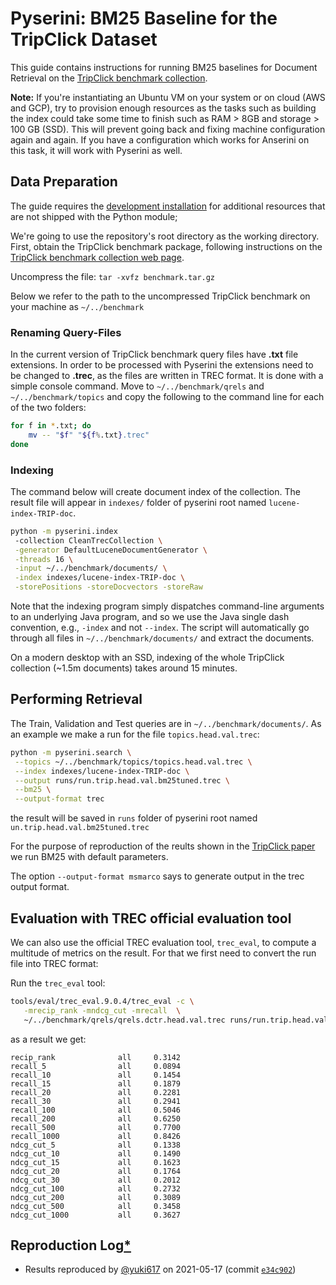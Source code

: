 # Pyserini: BM25 Baseline for the TripClick Dataset

This guide contains instructions for running BM25 baselines for Document Retrieval on the [TripClick benchmark collection](https://tripdatabase.github.io/tripclick/).

**Note:** If you're instantiating an Ubuntu VM on your system or on cloud (AWS and GCP), try to provision enough resources as the tasks such as building the index could take some time to finish such as RAM > 8GB and storage > 100 GB (SSD).
This will prevent going back and fixing machine configuration again and again. If you have a configuration which works for Anserini on this task, it will work with Pyserini as well.

## Data Preparation

The guide requires the [development installation](https://github.com/castorini/pyserini/#development-installation) for additional resources that are not shipped with the Python module;

We're going to use the repository's root directory as the working directory.
First, obtain the TripClick benchmark package, following instructions on the [TripClick benchmark collection web page](https://tripdatabase.github.io/tripclick/).

Uncompress the file: ```tar -xvfz benchmark.tar.gz```

Below we refer to the path to the uncompressed TripClick benchmark on your machine as ```~/../benchmark``` 

### Renaming Query-Files
In the current version of TripClick benchmark query files have **.txt** file extensions. In order to be processed with Pyserini the extensions need to be changed
to **.trec**, as the files are written in TREC format. It is done with a simple console command. Move to ```~/../benchmark/qrels``` and ```~/../benchmark/topics``` and copy
the following to the command line for each of the two folders:
```bash
for f in *.txt; do 
    mv -- "$f" "${f%.txt}.trec"
done
```

### Indexing
The command below will create document index of the collection. The result file  will appear in ```indexes/``` folder of pyserini root named ```lucene-index-TRIP-doc```.
```bash
python -m pyserini.index
 -collection CleanTrecCollection \
 -generator DefaultLuceneDocumentGenerator \
 -threads 16 \
 -input ~/../benchmark/documents/ \
 -index indexes/lucene-index-TRIP-doc \
 -storePositions -storeDocvectors -storeRaw
```

Note that the indexing program simply dispatches command-line arguments to an underlying Java program, and so we use the Java single dash convention, e.g., `-index` and not `--index`.
The script will automatically go through all files in ```~/../benchmark/documents/``` and extract the documents.

On a modern desktop with an SSD, indexing of the whole TripClick collection (~1.5m documents) takes around 15 minutes.

## Performing Retrieval

The Train, Validation and Test queries are in ```~/../benchmark/documents/```. As an example we make a run for the file ```topics.head.val.trec```:

```bash
python -m pyserini.search \
 --topics ~/../benchmark/topics/topics.head.val.trec \
 --index indexes/lucene-index-TRIP-doc \
 --output runs/run.trip.head.val.bm25tuned.trec \
 --bm25 \
 --output-format trec
```
the result will be saved in ```runs``` folder of pyserini root named ```un.trip.head.val.bm25tuned.trec```

For the purpose of reproduction of the reults shown in the [TripClick paper](https://arxiv.org/abs/2103.07901) we run BM25 with default parameters.

The option `--output-format msmarco` says to generate output in the trec output format.

## Evaluation with TREC official evaluation tool
We can also use the official TREC evaluation tool, `trec_eval`, to compute a multitude of metrics on the result.
For that we first need to convert the run file into TREC format:

Run the `trec_eval` tool:

```bash
tools/eval/trec_eval.9.0.4/trec_eval -c \
   -mrecip_rank -mndcg_cut -mrecall  \
   ~/../benchmark/qrels/qrels.dctr.head.val.trec runs/run.trip.head.val.bm25tuned.trec
```
as a result we get:
```
recip_rank              all     0.3142
recall_5                all     0.0894
recall_10               all     0.1454
recall_15               all     0.1879
recall_20               all     0.2281
recall_30               all     0.2941
recall_100              all     0.5046
recall_200              all     0.6250
recall_500              all     0.7700
recall_1000             all     0.8426
ndcg_cut_5              all     0.1338
ndcg_cut_10             all     0.1490
ndcg_cut_15             all     0.1623
ndcg_cut_20             all     0.1764
ndcg_cut_30             all     0.2012
ndcg_cut_100            all     0.2732
ndcg_cut_200            all     0.3089
ndcg_cut_500            all     0.3458
ndcg_cut_1000           all     0.3627
```

## Reproduction Log[*](reproducibility.md)

+ Results reproduced by [@yuki617](https://github.com/yuki617) on 2021-05-17 (commit [`e34c902`](https://github.com/castorini/pyserini/commit/e34c9028a6778171f18e4f166b5c79b343f40aab)) 
